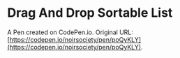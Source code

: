 # Drag And Drop Sortable List

A Pen created on CodePen.io. Original URL: [https://codepen.io/noirsociety/pen/poQyKLY](https://codepen.io/noirsociety/pen/poQyKLY).

